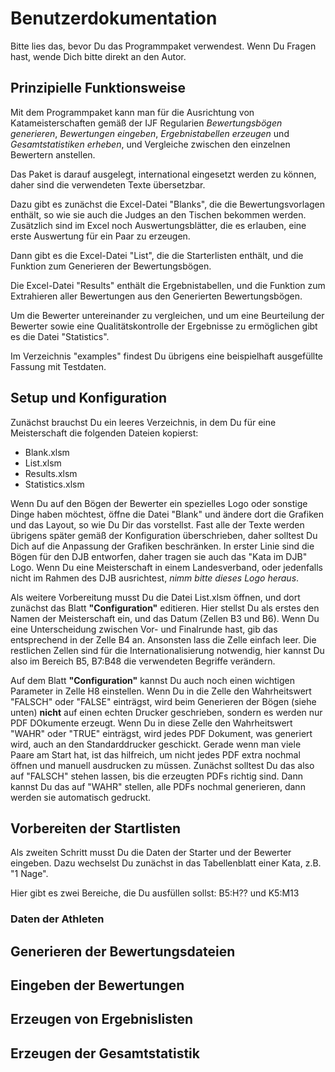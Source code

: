 <Since the most users are currently german this is initially kept in german and will be translated later.>

# Benutzerdokumentation

Bitte lies das, bevor Du das Programmpaket verwendest. Wenn Du Fragen hast, wende Dich bitte direkt an den Autor.

## Prinzipielle Funktionsweise

Mit dem Programmpaket kann man für die Ausrichtung von Katameisterschaften gemäß der IJF Regularien _Bewertungsbögen generieren_, _Bewertungen eingeben_, _Ergebnistabellen erzeugen_ und _Gesamtstatistiken erheben_, und Vergleiche zwischen den einzelnen Bewertern anstellen.

Das Paket is darauf ausgelegt, international eingesetzt werden zu können, daher sind die verwendeten Texte übersetzbar.

Dazu gibt es zunächst die Excel-Datei "Blanks", die die Bewertungsvorlagen enthält, so wie sie auch die Judges an den Tischen bekommen werden. Zusätzlich sind im Excel noch Auswertungsblätter, die es erlauben, eine erste Auswertung für ein Paar zu erzeugen.

Dann gibt es  die Excel-Datei "List", die die Starterlisten enthält, und die Funktion zum Generieren der Bewertungsbögen.

Die Excel-Datei "Results" enthält die Ergebnistabellen, und die Funktion zum Extrahieren aller Bewertungen aus den Generierten Bewertungsbögen.

Um die Bewerter untereinander zu vergleichen, und um eine Beurteilung der Bewerter sowie eine Qualitätskontrolle der Ergebnisse zu ermöglichen gibt es die Datei "Statistics".

Im Verzeichnis "examples" findest Du übrigens eine beispielhaft ausgefüllte Fassung mit Testdaten.

## Setup und Konfiguration

Zunächst brauchst Du ein leeres Verzeichnis, in dem Du für eine Meisterschaft die folgenden Dateien kopierst:

* Blank.xlsm
* List.xlsm
* Results.xlsm
* Statistics.xlsm

Wenn Du auf den Bögen der Bewerter ein spezielles Logo oder sonstige Dinge haben möchtest, öffne die Datei "Blank" und ändere dort die Grafiken und das Layout, so wie Du Dir das vorstellst. 
Fast alle der Texte werden übrigens später gemäß der Konfiguration überschrieben, daher solltest Du Dich auf die Anpassung der Grafiken beschränken. 
In erster Linie sind die Bögen für den DJB entworfen, daher tragen sie auch das "Kata im DJB" Logo. 
Wenn Du eine Meisterschaft in einem Landesverband, oder jedenfalls nicht im Rahmen des DJB ausrichtest, _nimm bitte dieses Logo heraus_.

Als weitere Vorbereitung musst Du die Datei List.xlsm öffnen, und dort zunächst das Blatt __"Configuration"__ editieren.
Hier stellst Du als erstes den Namen der Meisterschaft ein, und das Datum (Zellen B3 und B6).
Wenn Du eine Unterscheidung zwischen Vor- und Finalrunde hast, gib das entsprechend in der Zelle B4 an.
Ansonsten lass die Zelle einfach leer.
Die restlichen Zellen sind für die Internationalisierung notwendig, hier kannst Du also im Bereich B5, B7:B48 die verwendeten Begriffe verändern.

Auf dem Blatt __"Configuration"__ kannst Du auch noch einen wichtigen Parameter in Zelle H8 einstellen.
Wenn Du in die Zelle den Wahrheitswert "FALSCH" oder "FALSE" einträgst, wird beim Generieren der Bögen (siehe unten) __nicht__ auf einen echten Drucker geschrieben, sondern es werden nur PDF DOkumente erzeugt.
Wenn Du in diese Zelle den Wahrheitswert "WAHR" oder "TRUE" einträgst, wird jedes PDF Dokument, was generiert wird, auch an den Standarddrucker geschickt. 
Gerade wenn man viele Paare am Start hat, ist das hilfreich, um nicht jedes PDF extra nochmal öffnen und manuell ausdrucken zu müssen.
Zunächst solltest Du das also auf "FALSCH" stehen lassen, bis die erzeugten PDFs richtig sind. 
Dann kannst Du das auf "WAHR" stellen, alle PDFs nochmal generieren, dann werden sie automatisch gedruckt.

## Vorbereiten der Startlisten

Als zweiten Schritt musst Du die Daten der Starter und der Bewerter eingeben. 
Dazu wechselst Du zunächst in das Tabellenblatt einer Kata, z.B. "1 Nage".

Hier gibt es zwei Bereiche, die Du ausfüllen sollst: B5:H?? und K5:M13

### Daten der Athleten


## Generieren der Bewertungsdateien

## Eingeben der Bewertungen

## Erzeugen von Ergebnislisten

## Erzeugen der Gesamtstatistik